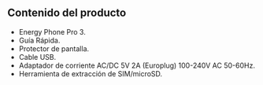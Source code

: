 ## Contenido del producto

* Energy Phone Pro 3.
* Guía Rápida.
* Protector de pantalla.
* Cable USB.
* Adaptador de corriente AC/DC 5V 2A (Europlug) 100-240V AC 50-60Hz.
* Herramienta de extracción de SIM/microSD.

